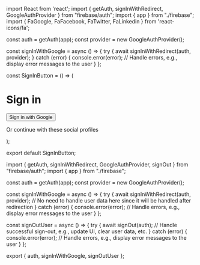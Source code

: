 import React from 'react';
import { getAuth, signInWithRedirect, GoogleAuthProvider } from "firebase/auth";
import { app } from "./firebase";
import { FaGoogle, FaFacebook, FaTwitter, FaLinkedin } from 'react-icons/fa';

const auth = getAuth(app);
const provider = new GoogleAuthProvider();

const signInWithGoogle = async () => {
  try {
    await signInWithRedirect(auth, provider);
  } catch (error) {
    console.error(error);
    // Handle errors, e.g., display error messages to the user
  }
};

const SignInButton = () => (
  <div className="flex justify-center items-center h-screen">
    <div className="container max-w-sm mx-auto flex-1 flex flex-col items-center justify-center px-2">
      <div className="bg-white px-6 py-8 rounded shadow-md text-black w-full">
        <h1 className="mb-8 text-3xl text-center">Sign in</h1>
        <button
          onClick={signInWithGoogle}
          className="w-full max-w-xs font-bold shadow-sm rounded-lg py-3 bg-red-500 text-white hover:bg-red-700 transition-colors duration-300"
        >
          <div className="flex items-center justify-center">
            <FaGoogle className="w-6 h-6 mr-2" /> Sign in with Google
          </div>
        </button>
        <div className="mt-4 flex justify-center">
          <p className="text-gray-600 text-sm">Or continue with these social profiles</p>
        </div>
        <div className="mt-4 flex justify-center gap-4">
          <FaFacebook className="w-8 h-8 hover:scale-110 transition-transform duration-300" />
          <FaTwitter className="w-8 h-8 hover:scale-110 transition-transform duration-300" />
          <FaLinkedin className="w-8 h-8 hover:scale-110 transition-transform duration-300" />
        </div>
      </div>
    </div>
  </div>
);

export default SignInButton;



import { getAuth, signInWithRedirect, GoogleAuthProvider, signOut } from "firebase/auth";
import { app } from "./firebase";

const auth = getAuth(app);
const provider = new GoogleAuthProvider();

const signInWithGoogle = async () => {
  try {
    await signInWithRedirect(auth, provider);
    // No need to handle user data here since it will be handled after redirection
  } catch (error) {
    console.error(error);
    // Handle errors, e.g., display error messages to the user
  }
};

const signOutUser = async () => {
  try {
    await signOut(auth);
    // Handle successful sign-out, e.g., update UI, clear user data, etc.
  } catch (error) {
    console.error(error);
    // Handle errors, e.g., display error messages to the user
  }
};

export { auth, signInWithGoogle, signOutUser };
